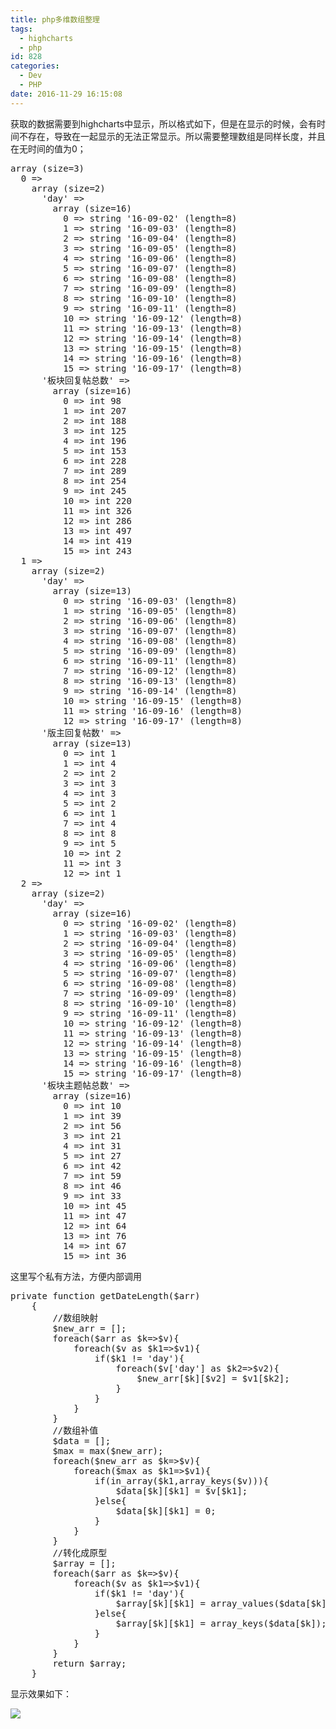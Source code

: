 ```yaml
---
title: php多维数组整理
tags:
  - highcharts
  - php
id: 828
categories:
  - Dev
  - PHP
date: 2016-11-29 16:15:08
---
```


获取的数据需要到highcharts中显示，所以格式如下，但是在显示的时候，会有时间不存在，导致在一起显示的无法正常显示。所以需要整理数组是同样长度，并且在无时间的值为0；
<!-- more -->
<pre class="lang:php decode:true ">array (size=3)
  0 =&gt; 
    array (size=2)
      'day' =&gt; 
        array (size=16)
          0 =&gt; string '16-09-02' (length=8)
          1 =&gt; string '16-09-03' (length=8)
          2 =&gt; string '16-09-04' (length=8)
          3 =&gt; string '16-09-05' (length=8)
          4 =&gt; string '16-09-06' (length=8)
          5 =&gt; string '16-09-07' (length=8)
          6 =&gt; string '16-09-08' (length=8)
          7 =&gt; string '16-09-09' (length=8)
          8 =&gt; string '16-09-10' (length=8)
          9 =&gt; string '16-09-11' (length=8)
          10 =&gt; string '16-09-12' (length=8)
          11 =&gt; string '16-09-13' (length=8)
          12 =&gt; string '16-09-14' (length=8)
          13 =&gt; string '16-09-15' (length=8)
          14 =&gt; string '16-09-16' (length=8)
          15 =&gt; string '16-09-17' (length=8)
      '板块回复帖总数' =&gt; 
        array (size=16)
          0 =&gt; int 98
          1 =&gt; int 207
          2 =&gt; int 188
          3 =&gt; int 125
          4 =&gt; int 196
          5 =&gt; int 153
          6 =&gt; int 228
          7 =&gt; int 289
          8 =&gt; int 254
          9 =&gt; int 245
          10 =&gt; int 220
          11 =&gt; int 326
          12 =&gt; int 286
          13 =&gt; int 497
          14 =&gt; int 419
          15 =&gt; int 243
  1 =&gt; 
    array (size=2)
      'day' =&gt; 
        array (size=13)
          0 =&gt; string '16-09-03' (length=8)
          1 =&gt; string '16-09-05' (length=8)
          2 =&gt; string '16-09-06' (length=8)
          3 =&gt; string '16-09-07' (length=8)
          4 =&gt; string '16-09-08' (length=8)
          5 =&gt; string '16-09-09' (length=8)
          6 =&gt; string '16-09-11' (length=8)
          7 =&gt; string '16-09-12' (length=8)
          8 =&gt; string '16-09-13' (length=8)
          9 =&gt; string '16-09-14' (length=8)
          10 =&gt; string '16-09-15' (length=8)
          11 =&gt; string '16-09-16' (length=8)
          12 =&gt; string '16-09-17' (length=8)
      '版主回复帖数' =&gt; 
        array (size=13)
          0 =&gt; int 1
          1 =&gt; int 4
          2 =&gt; int 2
          3 =&gt; int 3
          4 =&gt; int 3
          5 =&gt; int 2
          6 =&gt; int 1
          7 =&gt; int 4
          8 =&gt; int 8
          9 =&gt; int 5
          10 =&gt; int 2
          11 =&gt; int 3
          12 =&gt; int 1
  2 =&gt; 
    array (size=2)
      'day' =&gt; 
        array (size=16)
          0 =&gt; string '16-09-02' (length=8)
          1 =&gt; string '16-09-03' (length=8)
          2 =&gt; string '16-09-04' (length=8)
          3 =&gt; string '16-09-05' (length=8)
          4 =&gt; string '16-09-06' (length=8)
          5 =&gt; string '16-09-07' (length=8)
          6 =&gt; string '16-09-08' (length=8)
          7 =&gt; string '16-09-09' (length=8)
          8 =&gt; string '16-09-10' (length=8)
          9 =&gt; string '16-09-11' (length=8)
          10 =&gt; string '16-09-12' (length=8)
          11 =&gt; string '16-09-13' (length=8)
          12 =&gt; string '16-09-14' (length=8)
          13 =&gt; string '16-09-15' (length=8)
          14 =&gt; string '16-09-16' (length=8)
          15 =&gt; string '16-09-17' (length=8)
      '板块主题帖总数' =&gt; 
        array (size=16)
          0 =&gt; int 10
          1 =&gt; int 39
          2 =&gt; int 56
          3 =&gt; int 21
          4 =&gt; int 31
          5 =&gt; int 27
          6 =&gt; int 42
          7 =&gt; int 59
          8 =&gt; int 46
          9 =&gt; int 33
          10 =&gt; int 45
          11 =&gt; int 47
          12 =&gt; int 64
          13 =&gt; int 76
          14 =&gt; int 67
          15 =&gt; int 36</pre>
这里写个私有方法，方便内部调用
<pre class="lang:php decode:true ">private function getDateLength($arr)
    {
        //数组映射
        $new_arr = [];
        foreach($arr as $k=&gt;$v){
            foreach($v as $k1=&gt;$v1){
                if($k1 != 'day'){
                    foreach($v['day'] as $k2=&gt;$v2){
                        $new_arr[$k][$v2] = $v1[$k2];
                    }
                }
            }
        }
        //数组补值
        $data = [];
        $max = max($new_arr);
        foreach($new_arr as $k=&gt;$v){
            foreach($max as $k1=&gt;$v1){
                if(in_array($k1,array_keys($v))){
                    $data[$k][$k1] = $v[$k1];
                }else{
                    $data[$k][$k1] = 0;
                }
            }
        }
        //转化成原型
        $array = [];
        foreach($arr as $k=&gt;$v){
            foreach($v as $k1=&gt;$v1){
                if($k1 != 'day'){
                    $array[$k][$k1] = array_values($data[$k]);
                }else{
                    $array[$k][$k1] = array_keys($data[$k]);
                }
            }
        }
        return $array;
    }</pre>
显示效果如下：[
](http://blog.cenhq.com/wp-content/uploads/2016/11/2A8ADEDB-B2D0-483A-B014-09283F8B760A.jpg)

![](http://blog.cenhq.com/wp-content/uploads/2016/11/2A8ADEDB-B2D0-483A-B014-09283F8B760A.jpg)

&nbsp;
